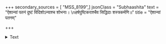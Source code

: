 +++
secondary_sources = [ "MSS_8199",]
jsonClass = "Subhaashita"
text = "ऐशान्यां पतनं दुष्टं विदिशोऽन्याश्च शोभनाः।  \nहर्षपुष्टिकराश्चैव सिद्धिदाः शस्त्रकर्मणि॥"
title = "ऐशान्यां पतनम्"

+++

<details><summary>Text</summary>

ऐशान्यां पतनं दुष्टं विदिशोऽन्याश्च शोभनाः।  
हर्षपुष्टिकराश्चैव सिद्धिदाः शस्त्रकर्मणि॥
</details>

